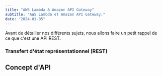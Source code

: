 ```yaml
---
title: "AWS Lambda & Amazon API Gateway"
subtitle: "AWS Lambda et Amazon API Gateway."
date: "2024-01-05"
---
```


Avant de détailler nos différents sujets, nous allons faire un petit rappel de ce que c'est une API REST. 


### Transfert d'état représentationnel (REST) ###


## Concept d'API ##



